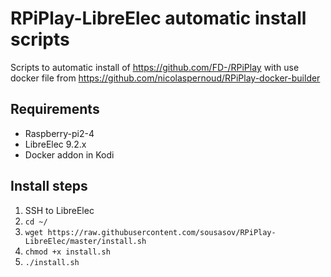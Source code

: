 # RPiPlay-LibreElec automatic install scripts
Scripts to automatic install of https://github.com/FD-/RPiPlay with use docker file from https://github.com/nicolaspernoud/RPiPlay-docker-builder

## Requirements
* Raspberry-pi2-4
* LibreElec 9.2.x
* Docker addon in Kodi

## Install steps
1. SSH to LibreElec
2. ``` cd ~/ ```
3. ``` wget https://raw.githubusercontent.com/sousasov/RPiPlay-LibreElec/master/install.sh ```
4. ``` chmod +x install.sh ```
5. ``` ./install.sh ```


